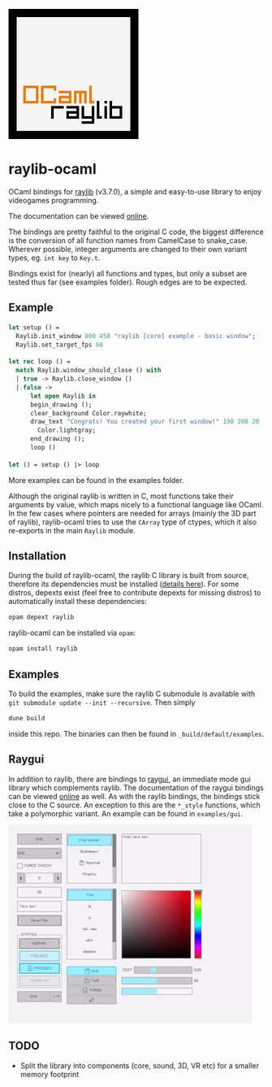 ![logo](images/logo.png)

# raylib-ocaml

OCaml bindings for <a href="https://www.raylib.com/" target="_blank">raylib</a> (v3.7.0), a simple and easy-to-use library to enjoy videogames programming.

The documentation can be viewed [online](https://tjammer.github.io/raylib-ocaml/raylib/Raylib/index.html).

The bindings are pretty faithful to the original C code, the biggest difference is the conversion of all function names from CamelCase to snake_case.
Wherever possible, integer arguments are changed to their own variant types, eg. `int key` to `Key.t`.

Bindings exist for (nearly) all functions and types, but only a subset are tested thus far (see examples folder). Rough edges are to be expected.

## Example

``` ocaml
let setup () =
  Raylib.init_window 800 450 "raylib [core] example - basic window";
  Raylib.set_target_fps 60

let rec loop () =
  match Raylib.window_should_close () with
  | true -> Raylib.close_window ()
  | false ->
      let open Raylib in
      begin_drawing ();
      clear_background Color.raywhite;
      draw_text "Congrats! You created your first window!" 190 200 20
        Color.lightgray;
      end_drawing ();
      loop ()

let () = setup () |> loop
```
More examples can be found in the examples folder.

Although the original raylib is written in C, most functions take their arguments by value, which maps nicely to a functional language like OCaml. In the few cases where pointers are needed for arrays (mainly the 3D part of raylib), raylib-ocaml tries to use the `CArray` type of ctypes, which it also re-exports in the main `Raylib` module.

## Installation

During the build of raylib-ocaml, the raylib C library is built from source, therefore its dependencies must be installed (<a href="https://github.com/raysan5/raylib/wiki/Working-on-GNU-Linux" target="_blank">details here</a>).
For some distros, depexts exist (feel free to contribute depexts for missing distros) to automatically install these dependencies:

``` sh
opam depext raylib
```

raylib-ocaml can be installed via `opam`:

``` sh
opam install raylib
```

## Examples
To build the examples, make sure the raylib C submodule is available with `git submodule update --init --recursive`. Then simply
``` sh
dune build
```
inside this repo. The binaries can then be found in `_build/default/examples`.

## Raygui
In addition to raylib, there are bindings to <a href="https://github.com/raysan5/raygui" target="_blank">raygui</a>, an immediate mode gui library which complements raylib.
The documentation of the raygui bindings can be viewed [online](https://tjammer.github.io/raylib-ocaml/raygui/Raygui/index.html) as well.
As with the raylib bindings, the bindings stick close to the C source.
An exception to this are the `*_style` functions, which take a polymorphic variant.
An example can be found in `examples/gui`.

![gui_example](images/raygui.gif)

## TODO
* Split the library into components (core, sound, 3D, VR etc) for a smaller memory footprint
